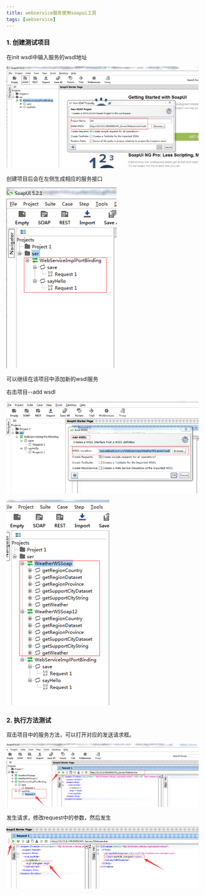 ```yaml
---
title: webservice服务使用soapui工具
tags: [webservice]
---
```


### 1. 创建测试项目

在init wsdl中输入服务的wsdl地址

![](/images/java_structure/webservice/webservicesoapuiproject.png)

创建项目后会在左侧生成相应的服务接口

![](/images/java_structure/webservice/webservicesoapuiprojecttree.png)

可以继续在该项目中添加新的wsdl服务

右击项目--add wsdl

![](/images/java_structure/webservice/webservicesoapuiprojectaddwsdl.png)

![](/images/java_structure/webservice/webservicesoapuiprojectaddwsdltree.png)

### 2. 执行方法测试

双击项目中的服务方法，可以打开对应的发送请求框。

![](/images/java_structure/webservice/webservicesoapuirequest.png)

发生请求，修改request中的参数，然后发生

![](/images/java_structure/webservice/webservicesoapuiresponse.png)